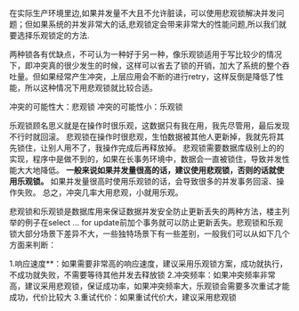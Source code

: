 在实际生产环境里边,如果并发量不大且不允许脏读，可以使用悲观锁解决并发问题；但如果系统的并发非常大的话,悲观锁定会带来非常大的性能问题,所以我们就要选择乐观锁定的方法.

两种锁各有优缺点，不可认为一种好于另一种，像乐观锁适用于写比较少的情况下，即冲突真的很少发生的时候，这样可以省去了锁的开销，加大了系统的整个吞吐量。但如果经常产生冲突，上层应用会不断的进行retry，这样反倒是降低了性能，所以这种情况下用悲观锁就比较合适。

冲突的可能性大：悲观锁
冲突的可能性小：乐观锁

乐观锁顾名思义就是在操作时很乐观，这数据只有我在用，我先尽管用，最后发现不行时就回滚。
悲观锁在操作时很悲观，生怕数据被其他人更新掉，我就先将其先锁住，让别人用不了，我操作完成后再释放掉。
悲观锁需要数据库级别上的的实现，程序中是做不到的，如果在长事务环境中，数据会一直被锁住，导致并发性能大大地降低。
**一般来说如果并发量很高的话，建议使用悲观锁，否则的话就使用乐观锁。**
如果并发量很高时使用乐观锁的话，会导致很多的并发事务回滚、操作失败。
总之，冲突几率大用悲观，小就用乐观。

悲观锁和乐观锁是数据库用来保证数据并发安全防止更新丢失的两种方法，楼主列举的例子在select ... for update前加个事务就可以防止更新丢失。悲观锁和乐观锁大部分场景下差异不大，一些独特场景下有一些差别，一般我们可以从如下几个方面来判断：

1.响应速度**：如果需要非常高的响应速度，建议采用乐观锁方案，成功就执行，不成功就失败，不需要等待其他并发去释放锁
2.冲突频率：如果冲突频率非常高，建议采用悲观锁，保证成功率，如果冲突频率大，乐观锁会需要多次重试才能成功，代价比较大
3.重试代价：如果重试代价大，建议采用悲观锁

